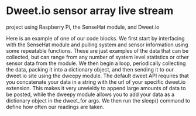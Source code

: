 # Dweet.io sensor array live stream
project using Raspberry Pi, the SenseHat module, and Dweet.io

Here is an example of one of our code blocks.  We first start by interfacing with the SenseHat module and pulling system and sensor information using some repeatable functions.  These are just examples of the data that can be collected, but can range from any number of system level statistics or other sensor data from the module.  We then begin a loop, periodically collecting the data, packing it into a dictionary object, and then sending it to our dweet.io site using the dweepy module.  The default dweet API requires that you concatenate your data in a string with the url of your specific dweet.io extension.  This makes it very unwieldy to append large amounts of data to be posted, while the dweepy module allows you to add your data as a dictionary object in the dweet_for args.  We then run the sleep() command to define how often our readings are taken.
